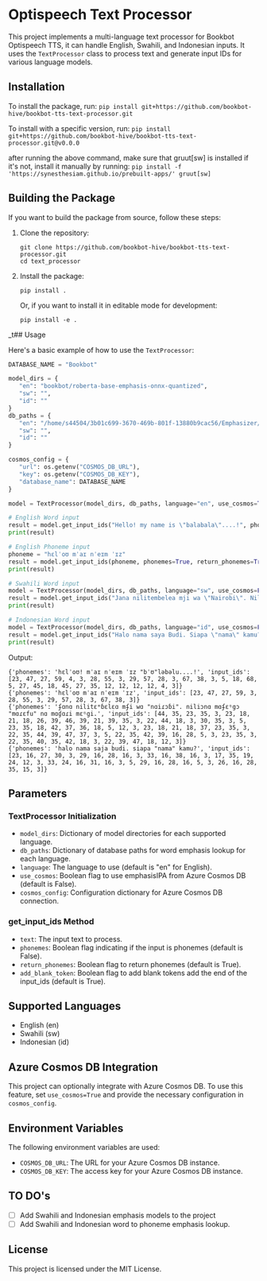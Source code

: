 # Optispeech Text Processor

This project implements a multi-language text processor for Bookbot Optispeech TTS, it can handle English, Swahili, and Indonesian inputs. It uses the `TextProcessor` class to process text and generate input IDs for various language models.

## Installation

To install the package, run:
`pip install git+https://github.com/bookbot-hive/bookbot-tts-text-processor.git`

To install with a specific version, run:
`pip install git+https://github.com/bookbot-hive/bookbot-tts-text-processor.git@v0.0.0`

after running the above command, make sure that gruut[sw] is installed if it's not, install it manually by running:
`pip install -f 'https://synesthesiam.github.io/prebuilt-apps/' gruut[sw]`


## Building the Package

If you want to build the package from source, follow these steps:

1. Clone the repository:
   ```
   git clone https://github.com/bookbot-hive/bookbot-tts-text-processor.git
   cd text_processor
   ```

2. Install the package:
   ```
   pip install .
   ```

   Or, if you want to install it in editable mode for development:
   ```
   pip install -e .
   ```

_t## Usage

Here's a basic example of how to use the `TextProcessor`:

```python
DATABASE_NAME = "Bookbot"

model_dirs = {
   "en": "bookbot/roberta-base-emphasis-onnx-quantized",
   "sw": "",
   "id": ""
}
db_paths = {
   "en": "/home/s44504/3b01c699-3670-469b-801f-13880b9cac56/Emphasizer/data/words_emphasis_lookup_mixed.json",
   "sw": "",
   "id": ""
}

cosmos_config = {
   "url": os.getenv("COSMOS_DB_URL"),
   "key": os.getenv("COSMOS_DB_KEY"),
   "database_name": DATABASE_NAME
}

model = TextProcessor(model_dirs, db_paths, language="en", use_cosmos=True, cosmos_config=cosmos_config)

# English Word input
result = model.get_input_ids("Hello! my name is \"balabala\"....!", phonemes=False, return_phonemes=True, add_blank_token=True)
print(result)

# English Phoneme input
phoneme = "hɛlˈoʊ mˈaɪ nˈeɪm ˈɪz"
result = model.get_input_ids(phoneme, phonemes=True, return_phonemes=True, add_blank_token=True)
print(result)

# Swahili Word input
model = TextProcessor(model_dirs, db_paths, language="sw", use_cosmos=False, cosmos_config=cosmos_config)
result = model.get_input_ids("Jana nilitembelea mji wa \"Nairobi\". Niliona majengo \"marefu\" na magari mengi.", phonemes=False, return_phonemes=True, add_blank_token=True)
print(result)

# Indonesian Word input
model = TextProcessor(model_dirs, db_paths, language="id", use_cosmos=False, cosmos_config=cosmos_config)
result = model.get_input_ids("Halo nama saya Budi. Siapa \"nama\" kamu?", phonemes=False, return_phonemes=True, add_blank_token=True)
print(result)
```

Output:
```
{'phonemes': 'hɛlˈoʊ! mˈaɪ nˈeɪm ˈɪz "bˈʊ"ləbəlu....!', 'input_ids': [23, 47, 27, 59, 4, 3, 28, 55, 3, 29, 57, 28, 3, 67, 38, 3, 5, 18, 68, 5, 27, 45, 18, 45, 27, 35, 12, 12, 12, 12, 4, 3]}
{'phonemes': 'hɛlˈoʊ mˈaɪ nˈeɪm ˈɪz', 'input_ids': [23, 47, 27, 59, 3, 28, 55, 3, 29, 57, 28, 3, 67, 38, 3]}
{'phonemes': 'ʄɑnɑ nilitɛᵐɓɛlɛɑ mʄi wɑ "nɑiɾɔɓi". niliɔnɑ mɑʄɛᵑgɔ "mɑɾɛfu" nɑ mɑɠɑɾi mɛᵑgi.', 'input_ids': [44, 35, 23, 35, 3, 23, 18, 21, 18, 26, 39, 46, 39, 21, 39, 35, 3, 22, 44, 18, 3, 30, 35, 3, 5, 23, 35, 18, 42, 37, 36, 18, 5, 12, 3, 23, 18, 21, 18, 37, 23, 35, 3, 22, 35, 44, 39, 47, 37, 3, 5, 22, 35, 42, 39, 16, 28, 5, 3, 23, 35, 3, 22, 35, 40, 35, 42, 18, 3, 22, 39, 47, 18, 12, 3]}
{'phonemes': 'halo nama saja budi. siapa "nama" kamu?', 'input_ids': [23, 16, 27, 30, 3, 29, 16, 28, 16, 3, 33, 16, 38, 16, 3, 17, 35, 19, 24, 12, 3, 33, 24, 16, 31, 16, 3, 5, 29, 16, 28, 16, 5, 3, 26, 16, 28, 35, 15, 3]}
```

## Parameters

### TextProcessor Initialization

- `model_dirs`: Dictionary of model directories for each supported language.
- `db_paths`: Dictionary of database paths for word emphasis lookup for each language.
- `language`: The language to use (default is "en" for English).
- `use_cosmos`: Boolean flag to use emphasisIPA from Azure Cosmos DB (default is False).
- `cosmos_config`: Configuration dictionary for Azure Cosmos DB connection.

### get_input_ids Method

- `text`: The input text to process.
- `phonemes`: Boolean flag indicating if the input is phonemes (default is False).
- `return_phonemes`: Boolean flag to return phonemes (default is True).
- `add_blank_token`: Boolean flag to add blank tokens add the end of the input_ids (default is True).

## Supported Languages

- English (en)
- Swahili (sw)
- Indonesian (id)

## Azure Cosmos DB Integration

This project can optionally integrate with Azure Cosmos DB. To use this feature, set `use_cosmos=True` and provide the necessary configuration in `cosmos_config`.

## Environment Variables

The following environment variables are used:

- `COSMOS_DB_URL`: The URL for your Azure Cosmos DB instance.
- `COSMOS_DB_KEY`: The access key for your Azure Cosmos DB instance.

## TO DO's

- [ ] Add Swahili and Indonesian emphasis models to the project
- [ ] Add Swahili and Indonesian word to phoneme emphasis lookup.

## License

This project is licensed under the MIT License.
